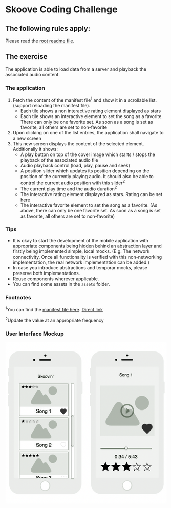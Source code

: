 # Skoove Coding Challenge

## The following rules apply:

Please read the [root readme file](https://github.com/Learnfield-GmbH/CodingChallenge/blob/master/README.md).

## The exercise

The application is able to load data from a server and playback the associated audio content.

### The application

1. Fetch the content of the manifest file<sup>1</sup> and show it in a scrollable list. (support reloading the manifest file).
   - Each tile shows a non interactive rating element displayed as stars
   - Each tile shows an interactive element to set the song as a favorite. There can only be one favorite set. As soon as a song is set as favorite, all others are set to non-favorite 
2. Upon clicking on one of the list entries, the application shall navigate to a new screen
3. This new screen displays the content of the selected element. Additionally it shows:
   - A play button on top of the cover image which starts / stops the playback of the associated audio file
   - Audio playback control (load, play, pause and seek)
   - A position slider which updates its position depending on the position of the currently playing audio. It should also be able to control the current audio position with this slider<sup>2</sup>
   - The current play time and the audio duration<sup>2</sup> 
   - The interactive rating element displayed as stars. Rating can be set here
   - The interactive favorite element to set the song as a favorite. (As above, there can only be one favorite set. As soon as a song is set as favorite, all others are set to non-favorite) 

### Tips

- It is okay to start the development of the mobile application with appropriate components being hidden behind an abstraction layer and firstly being implemented simple, local mocks. (E.g. The network connectivity. Once all functionality is verified with this non-networking implementation, the real network implementation can be added.)
- In case you introduce abstractions and temporar mocks, please preserve both implementations.
- Reuse components wherever applicable.
- You can find some assets in the `assets` folder.

### Footnotes

<sup>1</sup>You can find the [manifest file here](data/manifest.json). [Direct link](https://raw.githubusercontent.com/Learnfield-GmbH/CodingChallenge/master/react%20native/simple%20audio%20player/data/manifest.json)

<sup>2</sup>Update the value at an appropriate frequency

### User Interface Mockup
![Simple audio player mockup][Simple audio player mockup]

[Simple audio player mockup]: mockup.png
